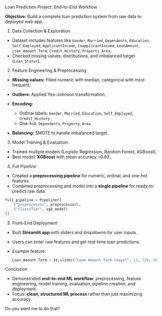 Loan Prediction Project: End-to-End Workflow

**Objective:** 
Build a complete loan prediction system from raw data to deployed web app.

1. Data Collection & Exploration

* Dataset includes features like `Gender`, `Married`, `Dependents`, `Education`, `Self_Employed`, `ApplicantIncome`, `CoapplicantIncome`, `LoanAmount`, `Loan_Amount_Term`, `Credit_History`, `Property_Area`.
* Checked missing values, distributions, and imbalanced target (`Loan_Status`).

2. Feature Engineering & Preprocessing

* **Missing values:** Filled numeric with median, categorical with most frequent.
* **Outliers:** Applied Yeo-Johnson transformation.
* **Encoding:**

  * Ordinal labels: `Gender`, `Married`, `Education`, `Self_Employed`, `Credit_History`
  * One-hot: `Dependents`, `Property_Area`
* **Balancing:** SMOTE to handle imbalanced target.

3. Model Training & Evaluation

* Trained multiple models (Logistic Regression, Random Forest, XGBoost).
* Best model: **XGBoost** with mean accuracy \~0.83.

4. Full Pipeline

* Created a **preprocessing pipeline** for numeric, ordinal, and one-hot features.
* Combined preprocessing and model into a **single pipeline** for ready-to-predict raw data.

```python
full_pipeline = Pipeline([
    ("preprocessor", preprocessor),
    ("classifier", xgb_model)
])
```

5. Front-End Deployment

* Built **Streamlit app** with sliders and dropdowns for user inputs.
* Users can enter raw features and get real-time loan predictions.
* Example feature:

  ```python
  Loan_Amount_Term = st.slider("Loan Amount Term (days)", 12, 720, 360)
  ```

Conclusion

* Demonstrated **end-to-end ML workflow**: preprocessing, feature engineering, model training, evaluation, pipeline creation, and deployment.
* Focus: **clean, structured ML process** rather than just maximizing accuracy.


Do you want me to do that?
